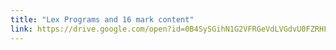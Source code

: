 ```yaml
---
title: "Lex Programs and 16 mark content"
link: https://drive.google.com/open?id=0B4SySGihN1G2VFRGeVdLVGdvU0FZRHFmczRiYklIbmY1NGs4
---
```

